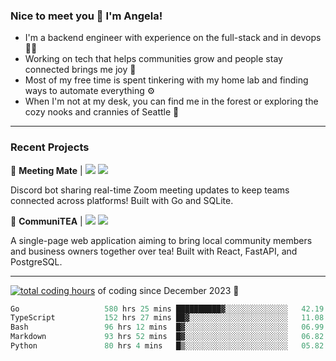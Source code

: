 ### Nice to meet you 👋 I'm Angela!

- I'm a backend engineer with experience on the full-stack and in devops 👩‍💻
- Working on tech that helps communities grow and people stay connected brings me joy 🤝
- Most of my free time is spent tinkering with my home lab and finding ways to automate everything ⚙️
- When I'm not at my desk, you can find me in the forest or exploring the cozy nooks and crannies of Seattle 🧋

---

### Recent Projects

👾 **Meeting Mate** | [![](https://img.shields.io/badge/Code-violet.svg?style=flat-square)](https://github.com/angelajfisher/meeting-mate) [![](https://img.shields.io/badge/Site-violet.svg?style=flat-square)](https://angelajfisher.com/projects/meeting-mate)

Discord bot sharing real-time Zoom meeting updates to keep teams connected across platforms! Built with Go and SQLite.

🍵 **CommuniTEA** | [![](https://img.shields.io/badge/Code-green.svg?style=flat-square)](https://gitlab.com/angelajfisher/communiTEA) [![](https://img.shields.io/badge/Demo-green.svg?style=flat-square)](https://angelajfisher.gitlab.io/communiTEA/)

A single-page web application aiming to bring local community members and business owners together over tea!  Built with React, FastAPI, and PostgreSQL.

---

<a href="https://wakatime.com/@018c1e94-8745-411f-aea1-f33be044d952"><img src="https://wakatime.com/badge/user/018c1e94-8745-411f-aea1-f33be044d952.svg?style=flat-square" alt="total coding hours" /></a> of coding since December 2023 🌊<br>
<!--START_SECTION:waka-->

```go
Go                   580 hrs 25 mins ██████████▓░░░░░░░░░░░░░░   42.19 %
TypeScript           152 hrs 27 mins ██▓░░░░░░░░░░░░░░░░░░░░░░   11.08 %
Bash                 96 hrs 12 mins  █▓░░░░░░░░░░░░░░░░░░░░░░░   06.99 %
Markdown             93 hrs 52 mins  █▓░░░░░░░░░░░░░░░░░░░░░░░   06.82 %
Python               80 hrs 4 mins   █▒░░░░░░░░░░░░░░░░░░░░░░░   05.82 %
```

<!--END_SECTION:waka--> 
